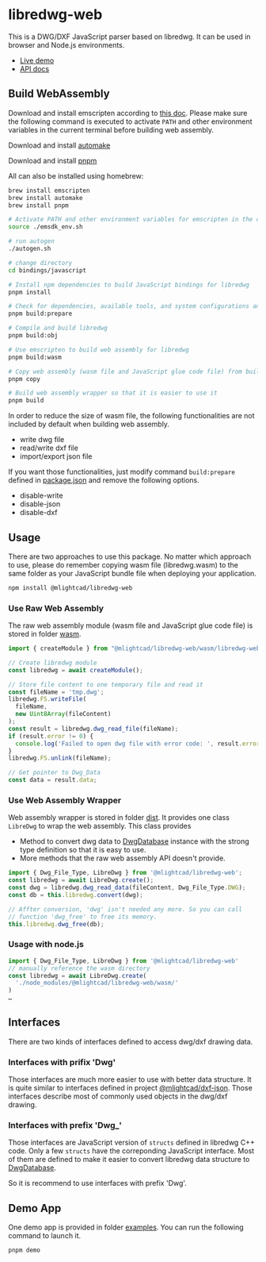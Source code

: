 # libredwg-web

This is a DWG/DXF JavaScript parser based on libredwg. It can be used in browser and Node.js environments. 

- [Live demo](https://mlight-lee.github.io/libredwg-web/)
- [API docs](https://mlight-lee.github.io/libredwg-web/docs/)

## Build WebAssembly

Download and install emscripten according to [this doc](https://emscripten.org/docs/getting_started/downloads.html). Please make sure the following command is executed to activate `PATH` and other environment variables in the current terminal before building web assembly.

Download and install [automake](https://www.gnu.org/software/automake/)

Download and install [pnpm](https://pnpm.io)

All can also be installed using homebrew:

```bash
brew install emscripten
brew install automake
brew install pnpm
```

```bash
# Activate PATH and other environment variables for emscripten in the current terminal if needed
source ./emsdk_env.sh

# run autogen
./autogen.sh

# change directory
cd bindings/javascript

# Install npm dependencies to build JavaScript bindings for libredwg
pnpm install

# Check for dependencies, available tools, and system configurations and prepare the software package for building libredwg on a specific system
pnpm build:prepare

# Compile and build libredwg
pnpm build:obj

# Use emscripten to build web assembly for libredwg
pnpm build:wasm

# Copy web assembly (wasm file and JavaScript glue code file) from build directory to distribution directory of this package
pnpm copy

# Build web assembly wrapper so that it is easier to use it
pnpm build
```

In order to reduce the size of wasm file, the following functionalities are not included by default when building web assembly.

- write dwg file
- read/write dxf file
- import/export json file

If you want those functionalities, just modify command `build:prepare` defined in [package.json](./package.json) and remove the following options.

- disable-write
- disable-json
- disable-dxf

## Usage

There are two approaches to use this package. No matter which approach to use, please do remember copying wasm file (libredwg.wasm) to the same folder as your JavaScript bundle file when deploying your application. 

```bash
npm install @mlightcad/libredwg-web
```

### Use Raw Web Assembly

The raw web assembly module (wasm file and JavaScript glue code file) is stored in folder [wasm](./wasm/). 

```javascript
import { createModule } from "@mlightcad/libredwg-web/wasm/libredwg-web.js";

// Create libredwg module
const libredwg = await createModule();

// Store file content to one temporary file and read it
const fileName = 'tmp.dwg';
libredwg.FS.writeFile(
  fileName,
  new Uint8Array(fileContent)
);
const result = libredwg.dwg_read_file(fileName);
if (result.error != 0) {
  console.log('Failed to open dwg file with error code: ', result.error);
}
libredwg.FS.unlink(fileName);

// Get pointer to Dwg_Data
const data = result.data;
```

### Use Web Assembly Wrapper

Web assembly wrapper is stored in folder [dist](./dist/). It provides one class `LibreDwg` to wrap the web assembly. This class provides

- Method to convert dwg data to [DwgDatabase](https://mlight-lee.github.io/libredwg-web/docs/interfaces/database_database.DwgDatabase.html) instance with the strong type definition so that it is easy to use.
- More methods that the raw web assembly API doesn't provide. 

```typescript
import { Dwg_File_Type, LibreDwg } from '@mlightcad/libredwg-web';
const libredwg = await LibreDwg.create();
const dwg = libredwg.dwg_read_data(fileContent, Dwg_File_Type.DWG);
const db = this.libredwg.convert(dwg);

// Affter conversion, 'dwg' isn't needed any more. So you can call
// function 'dwg_free' to free its memory.
this.libredwg.dwg_free(db);
```

### Usage with node.js

```typescript
import { Dwg_File_Type, LibreDwg } from '@mlightcad/libredwg-web'
// manually reference the wasm directory
const libredwg = await LibreDwg.create(
  './node_modules/@mlightcad/libredwg-web/wasm/'
)
…
```

## Interfaces

There are two kinds of interfaces defined to access dwg/dxf drawing data. 

### Interfaces with prifix 'Dwg'

Those interfaces are much more easier to use with better data structure. It is quite similar to interfaces defined in project [@mlightcad/dxf-json](https://github.com/mlight-lee/dxf-json). Those interfaces describe most of commonly used objects in the dwg/dxf drawing.

### Interfaces with prefix 'Dwg_'

Those interfaces are JavaScript version of `structs` defined in libredwg C++ code. Only a few `structs` have the correponding JavaScript interface. Most of them are defined to make it easier to convert libredwg data structure to [DwgDatabase](https://mlight-lee.github.io/libredwg-web/docs/interfaces/database_database.DwgDatabase.html).

So it is recommend to use interfaces with prefix 'Dwg'.

## Demo App

One demo app is provided in folder [examples](./examples/). You can run the following command to launch it.

```javascript
pnpm demo
```